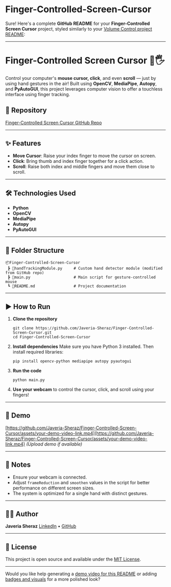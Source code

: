 # Finger-Controlled-Screen-Cursor

Sure! Here's a complete **GitHub README** for your **Finger-Controlled Screen Cursor** project, styled similarly to your [Volume Control project README](https://github.com/Javeria-Sheraz/Controlling-system-volume-with-fingers):

---

# Finger-Controlled Screen Cursor 🎯🖐️

Control your computer's **mouse cursor, click**, and even **scroll** — just by using hand gestures in the air!
Built using **OpenCV**, **MediaPipe**, **Autopy**, and **PyAutoGUI**, this project leverages computer vision to offer a touchless interface using finger tracking.

## 🔗 Repository

[Finger-Controlled Screen Cursor GitHub Repo](https://github.com/Javeria-Sheraz/Finger-Controlled-Screen-Cursor)

---

## ✨ Features

* **Move Cursor**: Raise your index finger to move the cursor on screen.
* **Click**: Bring thumb and index finger together for a click action.
* **Scroll**: Raise both index and middle fingers and move them close to scroll.

---

## 🛠️ Technologies Used

* **Python**
* **OpenCV**
* **MediaPipe**
* **Autopy**
* **PyAutoGUI**

---

## 📁 Folder Structure

```
📦Finger-Controlled-Screen-Cursor
 ┣ 📜handTrackingModule.py     # Custom hand detector module (modified from GitHub repo)
 ┣ 📜main.py                   # Main script for gesture-controlled mouse
 ┗ 📄README.md                 # Project documentation
```

---

## ▶️ How to Run

1. **Clone the repository**

   ```
   git clone https://github.com/Javeria-Sheraz/Finger-Controlled-Screen-Cursor.git
   cd Finger-Controlled-Screen-Cursor
   ```

2. **Install dependencies**
   Make sure you have Python 3 installed. Then install required libraries:

   ```
   pip install opencv-python mediapipe autopy pyautogui
   ```

3. **Run the code**

   ```
   python main.py
   ```

4. **Use your webcam** to control the cursor, click, and scroll using your fingers!

---

## 📸 Demo

[https://github.com/Javeria-Sheraz/Finger-Controlled-Screen-Cursor/assets/your-demo-video-link.mp4](https://github.com/Javeria-Sheraz/Finger-Controlled-Screen-Cursor/assets/your-demo-video-link.mp4) *(Upload demo if available)*

---

## 📌 Notes

* Ensure your webcam is connected.
* Adjust `frameReduction` and `smoothen` values in the script for better performance on different screen sizes.
* The system is optimized for a single hand with distinct gestures.

---

## 🙋‍♀️ Author

**Javeria Sheraz**
[LinkedIn](https://www.linkedin.com/in/javeria-sheraz) • [GitHub](https://github.com/Javeria-Sheraz)

---

## 📄 License

This project is open source and available under the [MIT License](LICENSE).

---

Would you like help generating a [demo video for this README](f) or adding [badges and visuals](f) for a more polished look?
